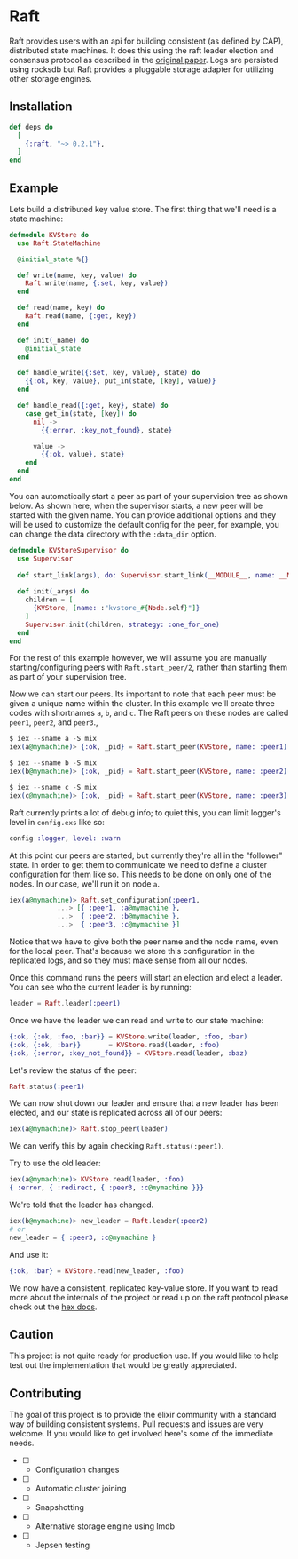 # Raft

Raft provides users with an api for building consistent (as defined by CAP),
distributed state machines. It does this using the raft leader election and
consensus protocol as described in the [original
paper](https://raft.github.io/raft.pdf). Logs are persisted using rocksdb
but Raft provides a pluggable storage adapter for utilizing other storage
engines.

## Installation

```elixir
def deps do
  [
    {:raft, "~> 0.2.1"},
  ]
end
```

## Example

Lets build a distributed key value store. The first thing that we'll need
is a state machine:

```elixir
defmodule KVStore do
  use Raft.StateMachine

  @initial_state %{}

  def write(name, key, value) do
    Raft.write(name, {:set, key, value})
  end

  def read(name, key) do
    Raft.read(name, {:get, key})
  end

  def init(_name) do
    @initial_state
  end

  def handle_write({:set, key, value}, state) do
    {{:ok, key, value}, put_in(state, [key], value)}
  end

  def handle_read({:get, key}, state) do
    case get_in(state, [key]) do
      nil ->
        {{:error, :key_not_found}, state}

      value ->
        {{:ok, value}, state}
    end
  end
end
```

You can automatically start a peer as part of your supervision tree as shown below. As shown here,
when the supervisor starts, a new peer will be started with the given name. You can provide additional
options and they will be used to customize the default config for the peer, for example, you can change
the data directory with the `:data_dir` option.

```elixir
defmodule KVStoreSupervisor do
  use Supervisor
  
  def start_link(args), do: Supervisor.start_link(__MODULE__, name: __MODULE__)
  
  def init(_args) do
    children = [
      {KVStore, [name: :"kvstore_#{Node.self}"]}
    ]
    Supervisor.init(children, strategy: :one_for_one)
  end
end
```

For the rest of this example however, we will assume you are manually starting/configuring
peers with `Raft.start_peer/2`, rather than starting them as part of your supervision tree.

Now we can start our peers. Its important to note that each peer must be
given a unique name within the cluster. In this example we'll create
three codes with shortnames `a`, `b`, and `c`. The Raft peers on these
nodes are called `peer1`, `peer2`, and `peer3`.,

```elixir
$ iex --sname a -S mix
iex(a@mymachine)> {:ok, _pid} = Raft.start_peer(KVStore, name: :peer1)

$ iex --sname b -S mix
iex(b@mymachine)> {:ok, _pid} = Raft.start_peer(KVStore, name: :peer2)

$ iex --sname c -S mix
iex(c@mymachine)> {:ok, _pid} = Raft.start_peer(KVStore, name: :peer3)
```

Raft currently prints a lot of debug info; to quiet this, you can
limit logger's level in `config.exs` like so:

``` elixir
config :logger, level: :warn
```

At this point our peers are started, but currently they're all in the
"follower" state. In order to get them to communicate we need to define
a cluster configuration for them like so. This needs to be done on
only one of the nodes. In our case, we'll run it on node `a`.

```elixir
iex(a@mymachine)> Raft.set_configuration(:peer1,
            ...> [{ :peer1, :a@mymachine },
            ...>  { :peer2, :b@mymachine },
            ...>  { :peer3, :c@mymachine }]
```

Notice that we have to give both the peer name and the node name, even
for the local peer. That's because we store this configuration in the
replicated logs, and so they must make sense from all our nodes.

Once this command runs the peers will start an election and elect
a leader. You can see who the current leader is by running:

```elixir
leader = Raft.leader(:peer1)
```

Once we have the leader we can read and write to our state machine:

```elixir
{:ok, {:ok, :foo, :bar}} = KVStore.write(leader, :foo, :bar)
{:ok, {:ok, :bar}}       = KVStore.read(leader, :foo)
{:ok, {:error, :key_not_found}} = KVStore.read(leader, :baz)
```

Let's review the status of the peer:

``` elixir
Raft.status(:peer1)
```

We can now shut down our leader and ensure that a new leader has been
elected, and our state is replicated across all of our peers:

```elixir
iex(a@mymachine)> Raft.stop_peer(leader)
```

We can verify this by again checking `Raft.status(:peer1)`.

Try to use the old leader:

```elixir
iex(a@mymachine)> KVStore.read(leader, :foo)
{ :error, { :redirect, { :peer3, :c@mymachine }}}
```

We're told that the leader has changed.

``` elixir
iex(b@mymachine)> new_leader = Raft.leader(:peer2)
# or
new_leader = { :peer3, :c@mymachine }
```

And use it:

``` elixir
{:ok, :bar} = KVStore.read(new_leader, :foo)
```

We now have a consistent, replicated key-value store. If you want to read more
about the internals of the project or read up on the raft protocol please check out
the [hex docs](https://hexdocs.pm/raft).

## Caution

This project is not quite ready for production use. If you would like to help
test out the implementation that would be greatly appreciated.

## Contributing

The goal of this project is to provide the elixir community with
a standard way of building consistent systems. Pull requests and issues
are very welcome. If you would like to get involved here's some of the
immediate needs.

* [ ] - Configuration changes
* [ ] - Automatic cluster joining
* [ ] - Snapshotting
* [ ] - Alternative storage engine using lmdb
* [ ] - Jepsen testing
